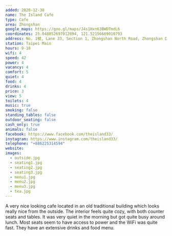 ```yaml
---
added: 2020-12-30
name: The Island Cafe
type: Cafe
area: Zhongshan
google_maps: https://goo.gl/maps/J4s1Hxn63BWDTmdL6
coordinates: 25.048852697012894, 121.52156689010793
address: No. 1號, Lane 33, Section 1, Zhongshan North Road, Zhongshan District, Taipei City, Taiwan 10491
station: Taipei Main
hours: 9-18
wifi: 4
speed: 42
power: 4
vacancy: 4
comfort: 5
quiet: 4
food: 4
drinks: 4
price: 3
view: 5
toilets: 4
music: true
smoking: false
standing_tables: false
outdoor_seating: false
cash_only: true
animals: false
facebook: https://www.facebook.com/theisland33/
instagram: https://www.instagram.com/theisland33/
telephone: "+886225314594"
website: 
images:
  - outside.jpg
  - seating1.jpg
  - seating2.jpg
  - seating3.jpg
  - menu1.jpg
  - menu2.jpg
  - menu3.jpg
  - tea.jpg
---
```


A very nice looking cafe located in an old traditional building which looks really nice from the outside. The interior feels quite cozy, with both counter seats and tables. It was very quiet in the morning but got quite busy around lunch. Most seats seem to have access to power and the WiFi was quite fast. They have an extensive drinks and food menu.
